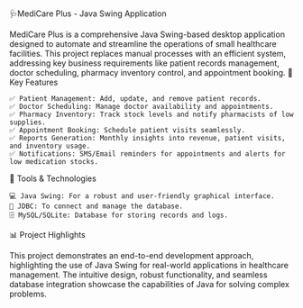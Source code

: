 🩺MediCare Plus - Java Swing Application




MediCare Plus is a comprehensive Java Swing-based desktop application designed to automate and streamline the operations of small healthcare facilities. This project replaces manual processes with an efficient system, addressing key business requirements like patient records management, doctor scheduling, pharmacy inventory control, and appointment booking.
🚀 Key Features

    ✅ Patient Management: Add, update, and remove patient records.
    ✅ Doctor Scheduling: Manage doctor availability and appointments.
    ✅ Pharmacy Inventory: Track stock levels and notify pharmacists of low supplies.
    ✅ Appointment Booking: Schedule patient visits seamlessly.
    ✅ Reports Generation: Monthly insights into revenue, patient visits, and inventory usage.
    ✅ Notifications: SMS/Email reminders for appointments and alerts for low medication stocks.

🔧 Tools & Technologies

    💻 Java Swing: For a robust and user-friendly graphical interface.
    🔗 JDBC: To connect and manage the database.
    🗄️ MySQL/SQLite: Database for storing records and logs.

📊 Project Highlights

This project demonstrates an end-to-end development approach, highlighting the use of Java Swing for real-world applications in healthcare management. The intuitive design, robust functionality, and seamless database integration showcase the capabilities of Java for solving complex problems.
